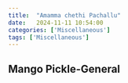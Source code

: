 ```yaml
---
title:  "Amamma chethi Pachallu"
date:   2024-11-11 10:54:00
categories: ['Miscellaneous']
tags: ['Miscellaneous']
---
```


## **Mango Pickle-General**